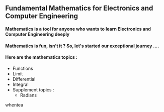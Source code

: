 ## Fundamental Mathematics for Electronics and Computer Engineering

#### Mathematics is a tool for anyone who wants to learn Electronics and Computer Engineering deeply

#### Mathematics is fun, isn't it ? So, let's started our exceptional journey ....

#### Here are the mathematics topics :

* Functions
* Limit
* Differential
* Integral
* Supplement topics :
	* Radians




whentea
